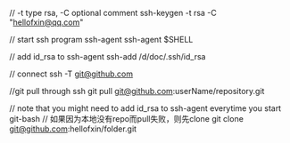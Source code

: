 // -t type rsa, -C optional comment 
ssh-keygen -t rsa -C "hellofxin@qq.com"

// start ssh program ssh-agent
ssh-agent $SHELL

// add id_rsa to ssh-agent
ssh-add /d/doc/.ssh/id_rsa

// connect
ssh -T git@github.com

//git pull through ssh
git pull git@github.com:userName/repository.git

// note that you might need to add id_rsa to ssh-agent everytime you start git-bash
// 如果因为本地没有repo而pull失败，则先clone
git clone git@github.com:hellofxin/folder.git

